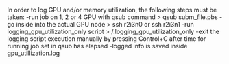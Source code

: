 In order to log GPU and/or memory utilization, the following steps must be taken:
-run job on 1, 2 or 4 GPU with qsub command > qsub subm_file.pbs 
-go inside into the actual GPU node > ssh r2i3n0 or ssh r2i3n1
-run logging_gpu_utilization_only script > /.logging_gpu_utilization_only
-exit the logging script execution manually by pressing Control+C after time for running job set in qsub has elapsed
-logged info is saved inside gpu_utillization.log
